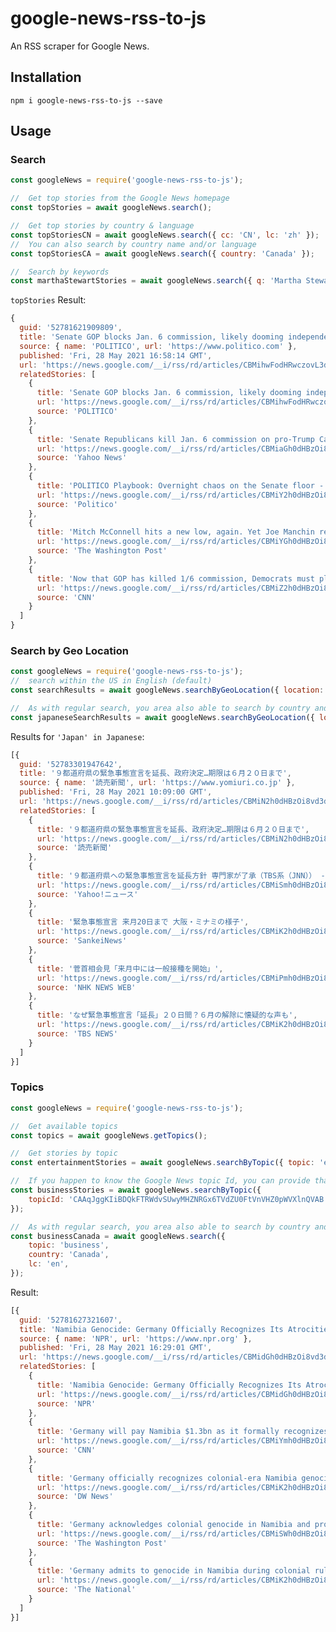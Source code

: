 # google-news-rss-to-js
An RSS scraper for Google News.

## Installation
```npm i google-news-rss-to-js --save```

## Usage
### Search 

```javascript
const googleNews = require('google-news-rss-to-js');

//  Get top stories from the Google News homepage
const topStories = await googleNews.search();

//  Get top stories by country & language
const topStoriesCN = await googleNews.search({ cc: 'CN', lc: 'zh' });
//  You can also search by country name and/or language
const topStoriesCA = await googleNews.search({ country: 'Canada' });

//  Search by keywords
const marthaStewartStories = await googleNews.search({ q: 'Martha Stewart' });
```
`topStories` Result:
```javascript
{
  guid: '52781621909809',
  title: 'Senate GOP blocks Jan. 6 commission, likely dooming independent investigation',
  source: { name: 'POLITICO', url: 'https://www.politico.com' },
  published: 'Fri, 28 May 2021 16:58:14 GMT',
  url: 'https://news.google.com/__i/rss/rd/articles/CBMihwFodHRwczovL3d3dy5wb2xpdGljby5jb20vbmV3cy8yMDIxLzA1LzI4L3NlbmF0ZS1yZXB1YmxpY2Fucy1maWxpYnVzdGVyLWphbi02LWNvbW1pc3Npb24tbGlrZWx5LWRvb21pbmctaW5kZXBlbmRlbnQtaW52ZXN0aWdhdGlvbi00OTEzMjPSAYsBaHR0cHM6Ly93d3cucG9saXRpY28uY29tL2FtcC9uZXdzLzIwMjEvMDUvMjgvc2VuYXRlLXJlcHVibGljYW5zLWZpbGlidXN0ZXItamFuLTYtY29tbWlzc2lvbi1saWtlbHktZG9vbWluZy1pbmRlcGVuZGVudC1pbnZlc3RpZ2F0aW9uLTQ5MTMyMw?oc=5',
  relatedStories: [
    {
      title: 'Senate GOP blocks Jan. 6 commission, likely dooming independent investigation',
      url: 'https://news.google.com/__i/rss/rd/articles/CBMihwFodHRwczovL3d3dy5wb2xpdGljby5jb20vbmV3cy8yMDIxLzA1LzI4L3NlbmF0ZS1yZXB1YmxpY2Fucy1maWxpYnVzdGVyLWphbi02LWNvbW1pc3Npb24tbGlrZWx5LWRvb21pbmctaW5kZXBlbmRlbnQtaW52ZXN0aWdhdGlvbi00OTEzMjPSAYsBaHR0cHM6Ly93d3cucG9saXRpY28uY29tL2FtcC9uZXdzLzIwMjEvMDUvMjgvc2VuYXRlLXJlcHVibGljYW5zLWZpbGlidXN0ZXItamFuLTYtY29tbWlzc2lvbi1saWtlbHktZG9vbWluZy1pbmRlcGVuZGVudC1pbnZlc3RpZ2F0aW9uLTQ5MTMyMw?oc=5',
      source: 'POLITICO'
    },
    {
      title: 'Senate Republicans kill Jan. 6 commission on pro-Trump Capitol riot',
      url: 'https://news.google.com/__i/rss/rd/articles/CBMiaGh0dHBzOi8vbmV3cy55YWhvby5jb20vc2VuYXRlLXJlcHVibGljYW5zLWtpbGwtamFuLTYtY29tbWlzc2lvbi1vbi1wcm8tdHJ1bXAtY2FwaXRvbC1yaW90LTE2MjMzNDkyOS5odG1s0gFwaHR0cHM6Ly9uZXdzLnlhaG9vLmNvbS9hbXBodG1sL3NlbmF0ZS1yZXB1YmxpY2Fucy1raWxsLWphbi02LWNvbW1pc3Npb24tb24tcHJvLXRydW1wLWNhcGl0b2wtcmlvdC0xNjIzMzQ5MjkuaHRtbA?oc=5',
      source: 'Yahoo News'
    },
    {
      title: 'POLITICO Playbook: Overnight chaos on the Senate floor - POLITICO',
      url: 'https://news.google.com/__i/rss/rd/articles/CBMiY2h0dHBzOi8vd3d3LnBvbGl0aWNvLmNvbS9uZXdzbGV0dGVycy9wbGF5Ym9vay8yMDIxLzA1LzI4L292ZXJuaWdodC1jaGFvcy1vbi10aGUtc2VuYXRlLWZsb29yLTQ5MzA0MtIBAA?oc=5',
      source: 'Politico'
    },
    {
      title: 'Mitch McConnell hits a new low, again. Yet Joe Manchin remains unmoved.',
      url: 'https://news.google.com/__i/rss/rd/articles/CBMiYGh0dHBzOi8vd3d3Lndhc2hpbmd0b25wb3N0LmNvbS9vcGluaW9ucy8yMDIxLzA1LzI4L21jY29ubmVsbC1oaXRzLW5ldy1sb3ctYWdhaW4tbWFuY2hpbi11bm1vdmVkL9IBb2h0dHBzOi8vd3d3Lndhc2hpbmd0b25wb3N0LmNvbS9vcGluaW9ucy8yMDIxLzA1LzI4L21jY29ubmVsbC1oaXRzLW5ldy1sb3ctYWdhaW4tbWFuY2hpbi11bm1vdmVkLz9vdXRwdXRUeXBlPWFtcA?oc=5',
      source: 'The Washington Post'
    },
    {
      title: 'Now that GOP has killed 1/6 commission, Democrats must play hardball',
      url: 'https://news.google.com/__i/rss/rd/articles/CBMiZ2h0dHBzOi8vd3d3LmNubi5jb20vMjAyMS8wNS8yOC9vcGluaW9ucy9yZXB1YmxpY2FuLWphbi02LWNvbW1pc3Npb24tZGVtb2NyYXRzLWhhcmRiYWxsLWF2bG9uL2luZGV4Lmh0bWzSAWtodHRwczovL2FtcC5jbm4uY29tL2Nubi8yMDIxLzA1LzI4L29waW5pb25zL3JlcHVibGljYW4tamFuLTYtY29tbWlzc2lvbi1kZW1vY3JhdHMtaGFyZGJhbGwtYXZsb24vaW5kZXguaHRtbA?oc=5',
      source: 'CNN'
    }
  ]
}
```
### Search by Geo Location
```javascript
const googleNews = require('google-news-rss-to-js');
//  search within the US in English (default)
const searchResults = await googleNews.searchByGeoLocation({ location: 'DenverCo' });

//  As with regular search, you area also able to search by country and language
const japaneseSearchResults = await googleNews.searchByGeoLocation({ location: 'Japan', cc: 'JP', lc: 'ja' });
```

Results for `'Japan' in Japanese`:
```javascript
[{
  guid: '52783301947642',
  title: '９都道府県の緊急事態宣言を延長、政府決定…期限は６月２０日まで',
  source: { name: '読売新聞', url: 'https://www.yomiuri.co.jp' },
  published: 'Fri, 28 May 2021 10:09:00 GMT',
  url: 'https://news.google.com/__i/rss/rd/articles/CBMiN2h0dHBzOi8vd3d3LnlvbWl1cmkuY28uanAvcG9saXRpY3MvMjAyMTA1MjgtT1lUMVQ1MDI1NC_SATtodHRwczovL3d3dy55b21pdXJpLmNvLmpwL3BvbGl0aWNzLzIwMjEwNTI4LU9ZVDFUNTAyNTQvYW1wLw?oc=5',
  relatedStories: [
    {
      title: '９都道府県の緊急事態宣言を延長、政府決定…期限は６月２０日まで',
      url: 'https://news.google.com/__i/rss/rd/articles/CBMiN2h0dHBzOi8vd3d3LnlvbWl1cmkuY28uanAvcG9saXRpY3MvMjAyMTA1MjgtT1lUMVQ1MDI1NC_SATtodHRwczovL3d3dy55b21pdXJpLmNvLmpwL3BvbGl0aWNzLzIwMjEwNTI4LU9ZVDFUNTAyNTQvYW1wLw?oc=5',
      source: '読売新聞'
    },
    {
      title: '９都道府県への緊急事態宣言を延長方針 専門家が了承（TBS系（JNN）） - Yahoo!ニュース',
      url: 'https://news.google.com/__i/rss/rd/articles/CBMiSmh0dHBzOi8vbmV3cy55YWhvby5jby5qcC9hcnRpY2xlcy8zYTE4M2U5NmVjNDRjNDI3MTk5ZGU2YjEyZTU4M2I4M2FlM2ViMTYz0gEA?oc=5',
      source: 'Yahoo!ニュース'
    },
    {
      title: '緊急事態宣言 来月20日まで 大阪・ミナミの様子',
      url: 'https://news.google.com/__i/rss/rd/articles/CBMiK2h0dHBzOi8vd3d3LnlvdXR1YmUuY29tL3dhdGNoP3Y9YXY3Q0NRdER3VEXSAQA?oc=5',
      source: 'SankeiNews'
    },
    {
      title: '菅首相会見「来月中には一般接種を開始」',
      url: 'https://news.google.com/__i/rss/rd/articles/CBMiPmh0dHBzOi8vd3d3My5uaGsub3IuanAvbmV3cy9odG1sLzIwMjEwNTI4L2sxMDAxMzA1NzEzMTAwMC5odG1s0gFCaHR0cHM6Ly93d3czLm5oay5vci5qcC9uZXdzL2h0bWwvMjAyMTA1MjgvYW1wL2sxMDAxMzA1NzEzMTAwMC5odG1s?oc=5',
      source: 'NHK NEWS WEB'
    },
    {
      title: 'なぜ緊急事態宣言「延長」２０日間？６月の解除に懐疑的な声も',
      url: 'https://news.google.com/__i/rss/rd/articles/CBMiK2h0dHBzOi8vd3d3LnlvdXR1YmUuY29tL3dhdGNoP3Y9Z0N5a2w0b3d1NFHSAQA?oc=5',
      source: 'TBS NEWS'
    }
  ]
}]
```

### Topics
```javascript
const googleNews = require('google-news-rss-to-js');

//  Get available topics
const topics = await googleNews.getTopics();

//  Get stories by topic
const entertainmentStories = await googleNews.searchByTopic({ topic: 'entertainment' });

//  If you happen to know the Google News topic Id, you can provide that
const businessStories = await googleNews.searchByTopic({
    topicId: 'CAAqJggKIiBDQkFTRWdvSUwyMHZNRGx6TVdZU0FtVnVHZ0pWVXlnQVAB',
});

//  As with regular search, you area also able to search by country and language
const businessCanada = await googleNews.search({
    topic: 'business',
    country: 'Canada',
    lc: 'en',
});
```
Result:
```javascript
[{
  guid: '52781627321607',
  title: 'Namibia Genocide: Germany Officially Recognizes Its Atrocities',
  source: { name: 'NPR', url: 'https://www.npr.org' },
  published: 'Fri, 28 May 2021 16:29:01 GMT',
  url: 'https://news.google.com/__i/rss/rd/articles/CBMidGh0dHBzOi8vd3d3Lm5wci5vcmcvMjAyMS8wNS8yOC8xMDAxMjMzNzc2L2dlcm1hbnktb2ZmaWNpYWxseS1yZWNvZ25pemVzLWl0LWNvbW1pdHRlZC1nZW5vY2lkZS1pbi1wcmVzZW50LWRheS1uYW1pYmlh0gEA?oc=5',
  relatedStories: [
    {
      title: 'Namibia Genocide: Germany Officially Recognizes Its Atrocities',
      url: 'https://news.google.com/__i/rss/rd/articles/CBMidGh0dHBzOi8vd3d3Lm5wci5vcmcvMjAyMS8wNS8yOC8xMDAxMjMzNzc2L2dlcm1hbnktb2ZmaWNpYWxseS1yZWNvZ25pemVzLWl0LWNvbW1pdHRlZC1nZW5vY2lkZS1pbi1wcmVzZW50LWRheS1uYW1pYmlh0gEA?oc=5',
      source: 'NPR'
    },
    {
      title: 'Germany will pay Namibia $1.3bn as it formally recognizes colonial-era genocide',
      url: 'https://news.google.com/__i/rss/rd/articles/CBMiYmh0dHBzOi8vd3d3LmNubi5jb20vMjAyMS8wNS8yOC9hZnJpY2EvZ2VybWFueS1yZWNvZ25pemVzLWNvbG9uaWFsLWdlbm9jaWRlLW5hbWliaWEtaW50bC9pbmRleC5odG1s0gFmaHR0cHM6Ly9hbXAuY25uLmNvbS9jbm4vMjAyMS8wNS8yOC9hZnJpY2EvZ2VybWFueS1yZWNvZ25pemVzLWNvbG9uaWFsLWdlbm9jaWRlLW5hbWliaWEtaW50bC9pbmRleC5odG1s?oc=5',
      source: 'CNN'
    },
    {
      title: 'Germany officially recognizes colonial-era Namibia genocide | DW News',
      url: 'https://news.google.com/__i/rss/rd/articles/CBMiK2h0dHBzOi8vd3d3LnlvdXR1YmUuY29tL3dhdGNoP3Y9RHFqYWNDTmhnTzDSAQA?oc=5',
      source: 'DW News'
    },
    {
      title: 'Germany acknowledges colonial genocide in Namibia and promises development projects',
      url: 'https://news.google.com/__i/rss/rd/articles/CBMiSWh0dHBzOi8vd3d3Lndhc2hpbmd0b25wb3N0LmNvbS93b3JsZC8yMDIxLzA1LzI4L2dlcm1hbnktbmFtaWJpYS1nZW5vY2lkZS_SAVhodHRwczovL3d3dy53YXNoaW5ndG9ucG9zdC5jb20vd29ybGQvMjAyMS8wNS8yOC9nZXJtYW55LW5hbWliaWEtZ2Vub2NpZGUvP291dHB1dFR5cGU9YW1w?oc=5',
      source: 'The Washington Post'
    },
    {
      title: 'Germany admits to genocide in Namibia during colonial rule',
      url: 'https://news.google.com/__i/rss/rd/articles/CBMiK2h0dHBzOi8vd3d3LnlvdXR1YmUuY29tL3dhdGNoP3Y9dnh6d3JQVmJKdm_SAQA?oc=5',
      source: 'The National'
    }
  ]
}]